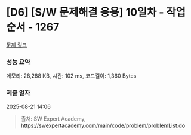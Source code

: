 # [D6] [S/W 문제해결 응용] 10일차 - 작업순서 - 1267 

[문제 링크](https://swexpertacademy.com/main/code/problem/problemDetail.do?contestProbId=AV18TrIqIwUCFAZN) 

### 성능 요약

메모리: 28,288 KB, 시간: 102 ms, 코드길이: 1,360 Bytes

### 제출 일자

2025-08-21 14:06



> 출처: SW Expert Academy, https://swexpertacademy.com/main/code/problem/problemList.do